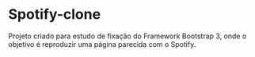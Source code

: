 # Spotify-clone
Projeto criado para estudo de fixação do Framework Bootstrap 3, onde o objetivo é reproduzir uma página parecida com o Spotify.

